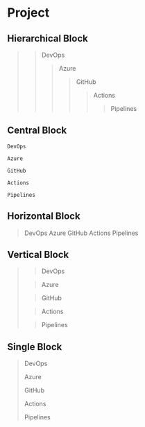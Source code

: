 # Project

## Hierarchical Block

> > DevOps
> > > Azure
> > > > GitHub
> > > > > Actions
> > > > > > Pipelines

## Central Block 

>
    DevOps
> 
    Azure
>  
    GitHub
> 
    Actions
> 
    Pipelines
> 

## Horizontal Block

> DevOps
> Azure
> GitHub
> Actions
> Pipelines

## Vertical Block

> > DevOps
> 
> > Azure
>  
> > GitHub
> 
> > Actions
> 
> > Pipelines

## Single Block

> DevOps
> 
> Azure
>  
> GitHub
> 
> Actions
> 
> Pipelines
  
